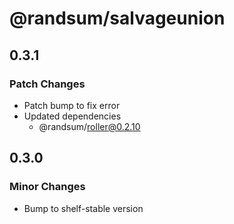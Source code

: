 # @randsum/salvageunion

## 0.3.1

### Patch Changes

- Patch bump to fix error
- Updated dependencies
  - @randsum/roller@0.2.10

## 0.3.0

### Minor Changes

- Bump to shelf-stable version

